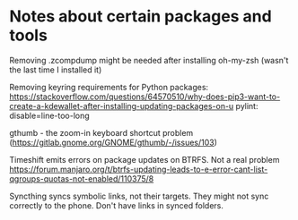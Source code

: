 Notes about certain packages and tools
======================================

Removing .zcompdump might be needed after installing oh-my-zsh (wasn't the last time I installed it)

Removing keyring requirements for Python packages: https://stackoverflow.com/questions/64570510/why-does-pip3-want-to-create-a-kdewallet-after-installing-updating-packages-on-u pylint: disable=line-too-long

gthumb - the zoom-in keyboard shortcut problem (https://gitlab.gnome.org/GNOME/gthumb/-/issues/103)

Timeshift emits errors on package updates on BTRFS. Not a real problem
https://forum.manjaro.org/t/btrfs-updating-leads-to-e-error-cant-list-qgroups-quotas-not-enabled/110375/8

Syncthing syncs symbolic links, not their targets. They might not sync correctly to the phone.
Don't have links in synced folders.
